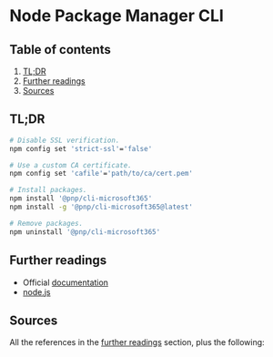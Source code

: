 # Node Package Manager CLI

## Table of contents <!-- omit in toc -->

1. [TL;DR](#tldr)
1. [Further readings](#further-readings)
1. [Sources](#sources)

## TL;DR

```sh
# Disable SSL verification.
npm config set 'strict-ssl'='false'

# Use a custom CA certificate.
npm config set 'cafile'='path/to/ca/cert.pem'

# Install packages.
npm install '@pnp/cli-microsoft365'
npm install -g '@pnp/cli-microsoft365@latest'

# Remove packages.
npm uninstall '@pnp/cli-microsoft365'
```

## Further readings

- Official [documentation]
- [node.js]

## Sources

All the references in the [further readings] section, plus the following:

<!-- project's references -->
[documentation]: https://docs.npmjs.com/cli/

<!-- internal references -->
[further readings]: #further-readings
[node.js]: node.js.md

<!-- external references -->
